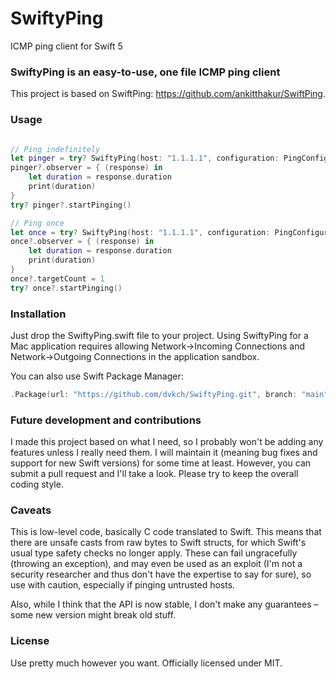 # SwiftyPing
ICMP ping client for Swift 5

### SwiftyPing is an easy-to-use, one file ICMP ping client
This project is based on SwiftPing: https://github.com/ankitthakur/SwiftPing.

### Usage
```swift

// Ping indefinitely
let pinger = try? SwiftyPing(host: "1.1.1.1", configuration: PingConfiguration(interval: 0.5, with: 5), queue: DispatchQueue.global())
pinger?.observer = { (response) in
    let duration = response.duration
    print(duration)
}
try? pinger?.startPinging()

// Ping once
let once = try? SwiftyPing(host: "1.1.1.1", configuration: PingConfiguration(interval: 0.5, with: 5), queue: DispatchQueue.global())
once?.observer = { (response) in
    let duration = response.duration
    print(duration)
}
once?.targetCount = 1
try? once?.startPinging()

```
### Installation
Just drop the SwiftyPing.swift file to your project.  Using SwiftyPing for a Mac application requires allowing Network->Incoming Connections and Network->Outgoing Connections in the application sandbox.

You can also use Swift Package Manager:

```swift
.Package(url: "https://github.com/dvkch/SwiftyPing.git", branch: "main")
```

### Future development and contributions
I made this project based on what I need, so I probably won't be adding any features unless I really need them. I will maintain it (meaning bug fixes and support for new Swift versions) for some time at least. However, you can submit a pull request and I'll take a look. Please try to keep the overall coding style.

### Caveats
This is low-level code, basically C code translated to Swift. This means that there are unsafe casts from raw bytes to Swift structs, for which Swift's usual type safety checks no longer apply. These can fail ungracefully (throwing an exception), and may even be used as an exploit (I'm not a security researcher and thus don't have the expertise to say for sure), so use with caution, especially if pinging untrusted hosts.

Also, while I think that the API is now stable, I don't make any guarantees – some new version might break old stuff.

### License
Use pretty much however you want. Officially licensed under MIT.
